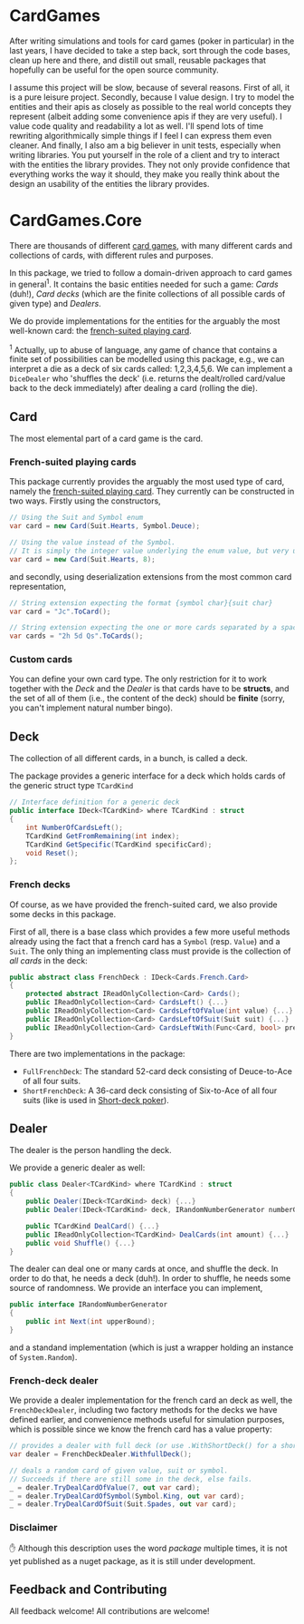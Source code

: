 # CardGames
After writing simulations and tools for card games (poker in particular) in the last years, I have decided to take a step back, sort through the code bases, clean up here and there, and distill out small, reusable packages that hopefully can be useful for the open source community.

I assume this project will be slow, because of several reasons. First of all, it is a pure leisure project. Secondly, because I value design. I try to model the entities and their apis as closely as possible to the real world concepts they represent (albeit adding some convenience apis if they are very useful). I value code quality and readability a lot as well. I'll spend lots of time rewriting algorithmically simple things if I feel I can express them even cleaner. And finally, I also am a big believer in unit tests, especially when writing libraries. You put yourself in the role of a client and try to interact with the entities the library provides. They not only provide confidence that everything works the way it should, they make you really think about the design an usability of the entities the library provides. 

# CardGames.Core
There are thousands of different [card games](https://en.wikipedia.org/wiki/Card_game), with many different cards and collections of cards, with different rules and purposes. 

In this package, we tried to follow a domain-driven approach to card games in general<sup>1</sup>. 
It contains the basic entities needed for such a game: _Cards_ (duh!), _Card decks_ (which are the finite collections of all possible cards of given type) and _Dealers_.

We do provide implementations for the entities for the arguably the most well-known card: the [french-suited playing card](https://en.wikipedia.org/wiki/French-suited_playing_cards).

<sup>1</sup> Actually, up to abuse of language, any game of chance that contains a finite set of possibilities can be modelled using this package, e.g., we can interpret a die as a deck of six cards called: 1,2,3,4,5,6. We can implement a `DiceDealer` who 'shuffles the deck' (i.e. returns the dealt/rolled card/value back to the deck immediately) after dealing a card (rolling the die).
## Card
The most elemental part of a card game is the card. 

### French-suited playing cards
This package currently provides the arguably the most used type of card, namely the [french-suited playing card](https://en.wikipedia.org/wiki/French-suited_playing_cards). They currently can be constructed in two ways. Firstly using the constructors,

```cs
// Using the Suit and Symbol enum
var card = new Card(Suit.Hearts, Symbol.Deuce);

// Using the value instead of the Symbol. 
// It is simply the integer value underlying the enum value, but very useful in simulations
var card = new Card(Suit.Hearts, 8);
````

and secondly, using deserialization extensions from the most common card representation,
```cs
// String extension expecting the format {symbol char}{suit char}
var card = "Jc".ToCard();

// String extension expecting the one or more cards separated by a space
var cards = "2h 5d Qs".ToCards();
````

### Custom cards
You can define your own card type. The only restriction for it to work together with the _Deck_ and the _Dealer_ is that cards have to be 
**structs**, and the set of all of them (i.e., the content of the deck) should be **finite** (sorry, you can't implement natural number bingo). 

## Deck
The collection of all different cards, in a bunch, is called a deck.

The package provides a generic interface for a deck which holds cards of the generic struct type `TCardKind`
```cs
// Interface definition for a generic deck
public interface IDeck<TCardKind> where TCardKind : struct
{
    int NumberOfCardsLeft();
    TCardKind GetFromRemaining(int index);
    TCardKind GetSpecific(TCardKind specificCard);
    void Reset();
};
````
### French decks
Of course, as we have provided the french-suited card, we also provide some decks in this package.

First of all, there is a base class which provides a few more useful methods already using the fact that a french card has a `Symbol` (resp. `Value`) and a `Suit`. The only thing an implementing class must provide is the collection of _all cards_ in the deck:
```cs
public abstract class FrenchDeck : IDeck<Cards.French.Card>
{
    protected abstract IReadOnlyCollection<Card> Cards();
    public IReadOnlyCollection<Card> CardsLeft() {...}
    public IReadOnlyCollection<Card> CardsLeftOfValue(int value) {...}
    public IReadOnlyCollection<Card> CardsLeftOfSuit(Suit suit) {...}
    public IReadOnlyCollection<Card> CardsLeftWith(Func<Card, bool> predicate) {...}
}
````
There are two implementations in the package:
- `FullFrenchDeck`: The standard 52-card deck consisting of Deuce-to-Ace of all four suits.
- `ShortFrenchDeck`: A 36-card deck consisting of Six-to-Ace of all four suits (like is used in [Short-deck poker](https://en.wikipedia.org/wiki/Six-plus_hold_%27em)).

## Dealer
The dealer is the person handling the deck. 

We provide a generic dealer as well:
```cs
public class Dealer<TCardKind> where TCardKind : struct
{
    public Dealer(IDeck<TCardKind> deck) {...}
    public Dealer(IDeck<TCardKind> deck, IRandomNumberGenerator numberGenerator) {...}

    public TCardKind DealCard() {...}
    public IReadOnlyCollection<TCardKind> DealCards(int amount) {...}
    public void Shuffle() {...}
}
````
The dealer can deal one or many cards at once, and shuffle the deck. In order to do that, he needs a deck (duh!). In order to shuffle, he needs some source of randomness. We provide an interface you can implement,
```cs
public interface IRandomNumberGenerator
{
    public int Next(int upperBound);
}
````
and a standand implementation (which is just a wrapper holding an instance of `System.Random`).

### French-deck dealer
We provide a dealer implementation for the french card an deck as well, the `FrenchDeckDealer`, including two factory methods for the decks we have defined earlier, and convenience methods useful for simulation purposes, which is possible since we know the french card has a value property:
```cs
// provides a dealer with full deck (or use .WithShortDeck() for a short deck)
var dealer = FrenchDeckDealer.WithfullDeck();

// deals a random card of given value, suit or symbol. 
// Succeeds if there are still some in the deck, else fails.
_ = dealer.TryDealCardOfValue(7, out var card);
_ = dealer.TryDealCardOfSymbol(Symbol.King, out var card);
_ = dealer.TryDealCardOfSuit(Suit.Spades, out var card);
````

### Disclaimer
:hand: Although this description uses the word _package_ multiple times, it is not yet published as a nuget package, as it is still under development.


## Feedback and Contributing
All feedback welcome!
All contributions are welcome!
